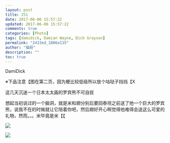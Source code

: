 ```yaml
---
layout: post
title: 251
date: 2017-06-06 15:57:22
updated: 2017-06-06 15:57:22
comments: true
categories: [Photo]
tags: [damidick, Damian Wayne, Dick Grayson]
permalink: "2433ed_1006e135"
author: "猫厨"
description: ""
toc: true
---
```


<p>DamiDick</p> 
<p>※下品注意【图在第二页，因为梗比较低级所以放个咕哒子挡挡【X</p> 
<p>这几天沉迷一个日本太太画的罗宾熊不可自拔</p> 
<p>想起当初说过的一个脑洞，就是米和翅分别后要回泰坦之前送了他一个巨大的罗宾熊，说我不在的时候就让它陪着你吧，然后翅好开心啊觉得他难得会送这么可爱的礼物，然而。。。米毕竟是米【【</p>

![](https://nos.netease.com/imglf1/img/cVZNdzJtQk9JV2VYaXRhc1UvbVNGM2w4OFlwNWlHUHQ2RVBlMFB6dG9ZdWhOSVBjRndjRkp3PT0.jpg)

![](https://nos.netease.com/imglf2/img/cVZNdzJtQk9JV2VYaXRhc1UvbVNGMFFiNWx4SnhhRzZ2WkxOdlJac1NrWHo5TFdHUnkvbTBRPT0.jpg)